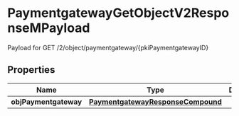 

# PaymentgatewayGetObjectV2ResponseMPayload

Payload for GET /2/object/paymentgateway/{pkiPaymentgatewayID}

## Properties

| Name | Type | Description | Notes |
|------------ | ------------- | ------------- | -------------|
|**objPaymentgateway** | [**PaymentgatewayResponseCompound**](PaymentgatewayResponseCompound.md) |  |  |



